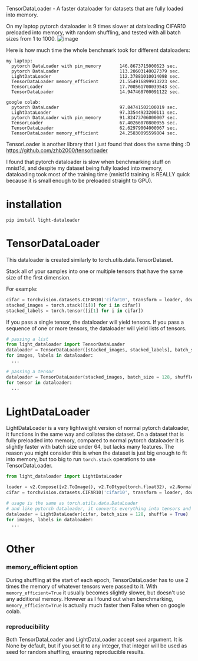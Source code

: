 TensorDataLoader - A faster dataloader for datasets that are fully loaded into memory. 

On my laptop pytorch dataloader is 9 times slower at dataloading CIFAR10 preloaded into memory, with random shuffling, and tested with all batch sizes from 1 to 1000.
![image](https://github.com/user-attachments/assets/deabc451-e3fd-4702-81db-c282f9d2695e)

Here is how much time the whole benchmark took for different dataloaders:
```
my laptop:
  pytorch DataLoader with pin_memory       146.8673715000623 sec.
  pytorch DataLoader                       113.20603140027379 sec.
  LightDataLoader                          112.37881010014098 sec.
  TensorDataLoader memory_efficient        21.554916899913223 sec.
  TensorLoader                             17.700561700039543 sec.
  TensorDataLoader                         14.947468700091122 sec.

google colab:
  pytorch DataLoader                       97.84741502100019 sec.
  LightDataLoader                          97.33544923200111 sec.
  pytorch DataLoader with pin_memory       91.82473706000007 sec.
  TensorLoader                             67.40266070800055 sec.
  TensorDataLoader                         62.62979004000067 sec.
  TensorDataLoader memory_efficient        24.25830095599804 sec.
```

TensorLoader is another library that I just found that does the same thing :D https://github.com/zhb2000/tensorloader

I found that pytorch dataloader is slow when benchmarking stuff on mnist1d, and despite my dataset being fully loaded into memory, dataloading took most of the training time (mnist1d training is REALLY quick because it is small enough to be preloaded straight to GPU).

# installation
```
pip install light-dataloader
```
# TensorDataLoader
This dataloader is created similarly to torch.utils.data.TensorDataset.

Stack all of your samples into one or multiple tensors that have the same size of the first dimension. 

For example:
```py
cifar = torchvision.datasets.CIFAR10('cifar10', transform = loader, download=True)
stacked_images = torch.stack([i[0] for i in cifar])
stacked_labels = torch.tensor([i[1] for i in cifar])
```

If you pass a single tensor, the dataloader will yield tensors. If you pass a sequence of one or more tensors, the dataloader will yield lists of tensors.
```py
# passing a list
from light_dataloader import TensorDataLoader
dataloader = TensorDataLoader([stacked_images, stacked_labels], batch_size = 128, shuffle = True)
for images, labels in dataloader:
  ...

# passing a tensor
dataloader = TensorDataLoader(stacked_images, batch_size = 128, shuffle = True)
for tensor in dataloader:
  ...
```


# LightDataLoader
LightDataLoader is a very lightweight version of normal pytorch dataloader, it functions in the same way and collates the dataset. On a dataset that is fully preloaded into memory, compared to normal pytorch dataloader it is slightly faster with batch size under 64, but lacks many features. The reason you might consider this is when the dataset is just big enough to fit into memory, but too big to run `torch.stack` operations to use TensorDataLoader.

```py
from light_dataloader import LightDataLoader

loader = v2.Compose([v2.ToImage(), v2.ToDtype(torch.float32), v2.Normalize(0.4914, 0.4822, 0.4465), (0.247, 0.243, 0.261)])
cifar = torchvision.datasets.CIFAR10('cifar10', transform = loader, download=True)

# usage is the same as torch.utils.data.DataLoader
# and like pytorch dataloader, it converts everything into tensors and collates the batch
dataloader = LightDataLoader(cifar, batch_size = 128, shuffle = True)
for images, labels in dataloader:
  ...
```

# Other
### memory_efficient option
During shuffling at the start of each epoch, TensorDataLoader has to use 2 times the memory of whatever tensors were passed to it. With `memory_efficient=True` it usually becomes slightly slower, but doesn't use any additional memory. However as I found out when benchmarking, `memory_efficient=True` is actually much faster then False when on google colab.

### reproducibility
Both TensorDataLoader and LightDataLoader accept `seed` argument. It is None by default, but if you set it to any integer, that integer will be used as seed for random shuffling, ensuring reproducible results.
